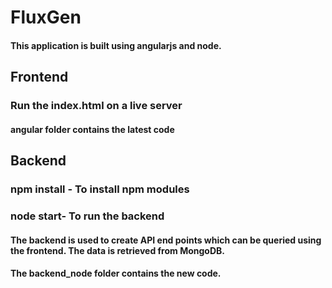 # FluxGen
#### This application is built using angularjs and node.
## Frontend
### Run the index.html on a live server
#### angular folder contains the latest code
## Backend
### npm install - To install npm modules
### node start- To run the backend
#### The backend is used to create API end points which can be queried using the frontend. The data is retrieved from MongoDB.  
#### The backend_node folder contains the new code.
